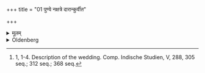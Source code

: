 +++
title = "01 पुण्ये नक्षत्रे दारान्कुर्वीत"

+++

<details><summary>मूलम्</summary>

पुण्ये नक्षत्रे दारान्कुर्वीत १
</details>

<details><summary>Oldenberg</summary>

1. [^1]  Under a propitious Nakṣatra let him take a wife


[^1]:  1, 1-4. Description of the wedding. Comp. Indische Studien, V, 288, 305 seq.; 312 seq.; 368 seq.
</details>
